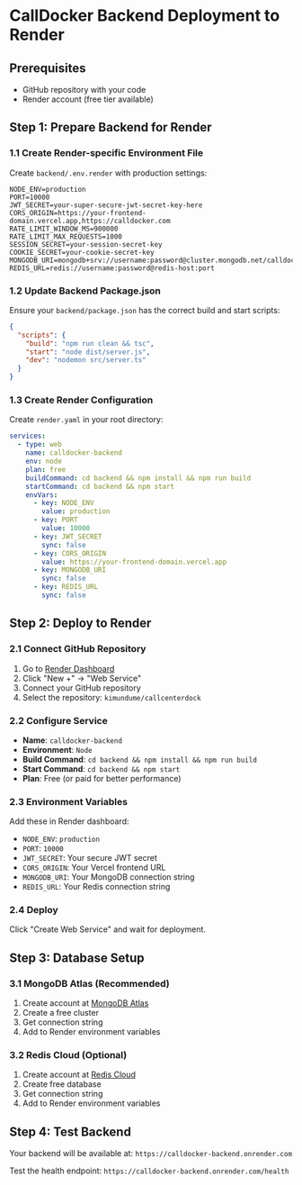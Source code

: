 # CallDocker Backend Deployment to Render

## Prerequisites
- GitHub repository with your code
- Render account (free tier available)

## Step 1: Prepare Backend for Render

### 1.1 Create Render-specific Environment File
Create `backend/.env.render` with production settings:

```env
NODE_ENV=production
PORT=10000
JWT_SECRET=your-super-secure-jwt-secret-key-here
CORS_ORIGIN=https://your-frontend-domain.vercel.app,https://calldocker.com
RATE_LIMIT_WINDOW_MS=900000
RATE_LIMIT_MAX_REQUESTS=1000
SESSION_SECRET=your-session-secret-key
COOKIE_SECRET=your-cookie-secret-key
MONGODB_URI=mongodb+srv://username:password@cluster.mongodb.net/calldocker
REDIS_URL=redis://username:password@redis-host:port
```

### 1.2 Update Backend Package.json
Ensure your `backend/package.json` has the correct build and start scripts:

```json
{
  "scripts": {
    "build": "npm run clean && tsc",
    "start": "node dist/server.js",
    "dev": "nodemon src/server.ts"
  }
}
```

### 1.3 Create Render Configuration
Create `render.yaml` in your root directory:

```yaml
services:
  - type: web
    name: calldocker-backend
    env: node
    plan: free
    buildCommand: cd backend && npm install && npm run build
    startCommand: cd backend && npm start
    envVars:
      - key: NODE_ENV
        value: production
      - key: PORT
        value: 10000
      - key: JWT_SECRET
        sync: false
      - key: CORS_ORIGIN
        value: https://your-frontend-domain.vercel.app
      - key: MONGODB_URI
        sync: false
      - key: REDIS_URL
        sync: false
```

## Step 2: Deploy to Render

### 2.1 Connect GitHub Repository
1. Go to [Render Dashboard](https://dashboard.render.com)
2. Click "New +" → "Web Service"
3. Connect your GitHub repository
4. Select the repository: `kimundume/callcenterdock`

### 2.2 Configure Service
- **Name**: `calldocker-backend`
- **Environment**: `Node`
- **Build Command**: `cd backend && npm install && npm run build`
- **Start Command**: `cd backend && npm start`
- **Plan**: Free (or paid for better performance)

### 2.3 Environment Variables
Add these in Render dashboard:
- `NODE_ENV`: `production`
- `PORT`: `10000`
- `JWT_SECRET`: Your secure JWT secret
- `CORS_ORIGIN`: Your Vercel frontend URL
- `MONGODB_URI`: Your MongoDB connection string
- `REDIS_URL`: Your Redis connection string

### 2.4 Deploy
Click "Create Web Service" and wait for deployment.

## Step 3: Database Setup

### 3.1 MongoDB Atlas (Recommended)
1. Create account at [MongoDB Atlas](https://www.mongodb.com/atlas)
2. Create a free cluster
3. Get connection string
4. Add to Render environment variables

### 3.2 Redis Cloud (Optional)
1. Create account at [Redis Cloud](https://redis.com/try-free/)
2. Create free database
3. Get connection string
4. Add to Render environment variables

## Step 4: Test Backend
Your backend will be available at: `https://calldocker-backend.onrender.com`

Test the health endpoint: `https://calldocker-backend.onrender.com/health` 
